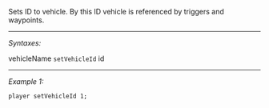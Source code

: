 Sets ID to vehicle. By this ID vehicle is referenced by triggers and waypoints.


---
*Syntaxes:*

vehicleName `setVehicleId` id

---
*Example 1:*

```sqf
player setVehicleId 1;
```